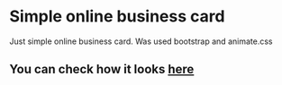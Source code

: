 # Simple online business card

Just simple online business card.
Was used bootstrap and animate.css

## You can check how it looks [here](https://maximkatut.github.io/)
